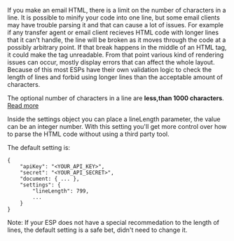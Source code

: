 If you make an email HTML, there is a limit on the number of characters in a line. It is possible to minify your code into one line, but some email clients may have trouble parsing it and that can cause a lot of issues. For example if any transfer agent or email client recieves HTML code with longer lines that it can't handle, the line will be broken as it moves through the code at a possibly arbitrary point. If that break happens in the middle of an HTML tag, it could make the tag unreadable. From that point various kind of rendering issues can occur, mostly display errors that can affect the whole layout. Because of this most ESPs have their own validation logic to check the length of lines and forbid using longer lines than the acceptable amount of characters.

The optional number of characters in a line are **less,than 1000 characters**.
[Read more](https://tools.ietf.org/html/rfc2822#section-2.1.1)

Inside the settings object you can place a lineLength parameter, the value can be an integer number. With this setting you'll get more control over how to parse the HTML code without using a third party tool.

The default setting is:

```
{
	"apiKey": "<YOUR_API_KEY>",
	"secret": "<YOUR_API_SECRET>",
	"document: { ... },
	"settings": {
		"lineLength": 799,
        ...
	}
}
```
Note: If your ESP does not have a special recommedation to the length of lines, the default setting is a safe bet, didn't need to change it.